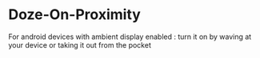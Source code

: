 # Doze-On-Proximity
For android devices with ambient display enabled : turn it on by waving at your device or taking it out from the pocket
